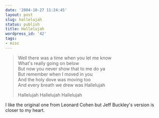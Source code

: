 ```yaml
---
date: '2004-10-27 11:24:45'
layout: post
slug: hallelujah
status: publish
title: Hallelujah
wordpress_id: '42'
tags:
- misc
---
```


> Well there was a time when you let me know  
> What's really going on below  
> But now you never show that to me do ya  
> But remember when I moved in you  
> And the holy dove was moving too  
> And every breath we drew was Hallelujah  
> 
> Hallelujah Hallelujah Hallelujah

I like the original one from Leonard Cohen but Jeff Buckley's version is closer to my heart.
